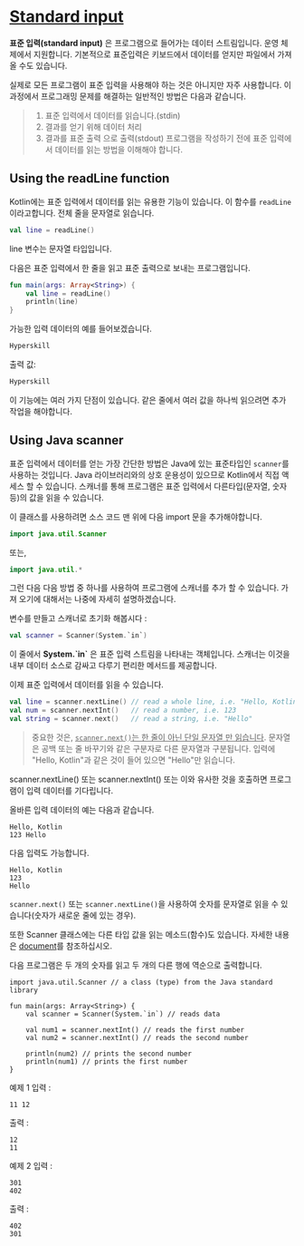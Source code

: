 # [Standard input](https://hyperskill.org/learn/step/4445)

**표준 입력(standard input)** 은 프로그램으로 들어가는 데이터 스트림입니다. 운영 체제에서 지원합니다. 기본적으로 표준입력은 키보드에서 데이터를 얻지만 파일에서 가져올 수도 있습니다.

실제로 모든 프로그램이 표준 입력을 사용해야 하는 것은 아니지만 자주 사용합니다. 이 과정에서 프로그래밍 문제를 해결하는 일반적인 방법은 다음과 같습니다.

>1) 표준 입력에서 데이터를 읽습니다.(stdin)
>2) 결과를 얻기 위해 데이터 처리
>3) 결과를 표준 출력 으로 출력(stdout)
프로그램을 작성하기 전에 표준 입력에서 데이터를 읽는 방법을 이해해야 합니다.

## Using the readLine function
Kotlin에는 표준 입력에서 데이터를 읽는 유용한 기능이 있습니다. 이 함수를 `readLine`이라고합니다. 전체 줄을 문자열로 읽습니다.

```kotlin
val line = readLine()
```
line 변수는 문자열 타입입니다.

다음은 표준 입력에서 한 줄을 읽고 표준 출력으로 보내는 프로그램입니다.
```kotlin
fun main(args: Array<String>) {
    val line = readLine()
    println(line)
}
```
가능한 입력 데이터의 예를 들어보겠습니다.

```kotlin
Hyperskill
```
출력 값:
```kotlin
Hyperskill
```
이 기능에는 여러 가지 단점이 있습니다. 같은 줄에서 여러 값을 하나씩 읽으려면 추가 작업을 해야합니다.

## Using Java scanner
표준 입력에서 데이터를 얻는 가장 간단한 방법은 Java에 있는 표준타입인 `scanner`를 사용하는 것입니다. Java 라이브러리와의 상호 운용성이 있으므로 Kotlin에서 직접 액세스 할 수 있습니다. 스캐너를 통해 프로그램은 표준 입력에서 다른타입(문자열, 숫자 등)의 값을 읽을 수 있습니다.

이 클래스를 사용하려면 소스 코드 맨 위에 다음 import 문을 추가해야합니다.
```kotlin
import java.util.Scanner
```
또는,

```kotlin
import java.util.*
```

그런 다음 다음 방법 중 하나를 사용하여 프로그램에 스캐너를 추가 할 수 있습니다. 가져 오기에 대해서는 나중에 자세히 설명하겠습니다.

변수를 만들고 스캐너로 초기화 해봅시다 :

```kotlin
val scanner = Scanner(System.`in`)
```
이 줄에서 **System.\`in\`** 은 표준 입력 스트림을 나타내는 객체입니다. 스캐너는 이것을 내부 데이터 소스로 감싸고 다루기 편리한 메서드를 제공합니다.

이제 표준 입력에서 데이터를 읽을 수 있습니다.

```kotlin
val line = scanner.nextLine() // read a whole line, i.e. "Hello, Kotlin"
val num = scanner.nextInt()   // read a number, i.e. 123
val string = scanner.next()   // read a string, i.e. "Hello"
```

>중요한 것은, <u>`scanner.next()`는 한 줄이 아닌 단일 문자열 만 읽습니다</u>. 문자열은 공백 또는 줄 바꾸기와 같은 구분자로 다른 문자열과 구분됩니다. 입력에 "Hello, Kotlin"과 같은 것이 들어 있으면 "Hello"만 읽습니다.

scanner.nextLine() 또는 scanner.nextInt() 또는 이와 유사한 것을 호출하면 프로그램이 입력 데이터를 기다립니다.

올바른 입력 데이터의 예는 다음과 같습니다.
```
Hello, Kotlin
123 Hello
```
다음 입력도 가능합니다.
```
Hello, Kotlin
123
Hello
```

`scanner.next()` 또는 `scanner.nextLine()`을 사용하여 숫자를 문자열로 읽을 수 있습니다(숫자가 새로운 줄에 있는 경우).

또한 Scanner 클래스에는 다른 타입 값을 읽는 메소드(함수)도 있습니다. 자세한 내용은 [document](https://docs.oracle.com/javase/8/docs/api/java/util/Scanner.html)를 참조하십시오.

다음 프로그램은 두 개의 숫자를 읽고 두 개의 다른 행에 역순으로 출력합니다.

```
import java.util.Scanner // a class (type) from the Java standard library

fun main(args: Array<String>) {
    val scanner = Scanner(System.`in`) // reads data

    val num1 = scanner.nextInt() // reads the first number
    val num2 = scanner.nextInt() // reads the second number

    println(num2) // prints the second number
    println(num1) // prints the first number
}
```
예제 1
입력 :
```
11 12
```
출력 :
```
12
11
```

예제 2
입력 :
```
301
402
```
출력 :
```
402
301
```
